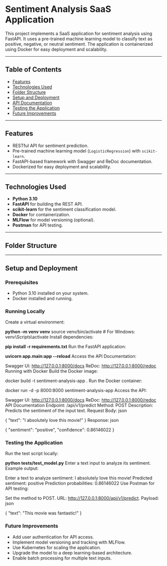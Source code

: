 # Sentiment Analysis SaaS Application

This project implements a SaaS application for sentiment analysis using FastAPI. It uses a pre-trained machine learning model to classify text as positive, negative, or neutral sentiment. The application is containerized using Docker for easy deployment and scalability.

---

## Table of Contents
- [Features](#features)
- [Technologies Used](#technologies-used)
- [Folder Structure](#folder-structure)
- [Setup and Deployment](#setup-and-deployment)
- [API Documentation](#api-documentation)
- [Testing the Application](#testing-the-application)
- [Future Improvements](#future-improvements)

---

## Features
- RESTful API for sentiment prediction.
- Pre-trained machine learning model (`LogisticRegression`) with `scikit-learn`.
- FastAPI-based framework with Swagger and ReDoc documentation.
- Dockerized for easy deployment and scalability.

---

## Technologies Used
- **Python 3.10**
- **FastAPI** for building the REST API.
- **scikit-learn** for the sentiment classification model.
- **Docker** for containerization.
- **MLFlow** for model versioning (optional).
- **Postman** for API testing.

---

## Folder Structure


---

## Setup and Deployment

### Prerequisites
- Python 3.10 installed on your system.
- Docker installed and running.

### Running Locally

Create a virtual environment:

**python -m venv venv**
source venv/bin/activate  # For Windows: venv\Scripts\activate
Install dependencies:
 
**pip install -r requirements.txt**
Run the FastAPI application:

**uvicorn app.main:app --reload**
Access the API Documentation:

Swagger UI: http://127.0.0.1:8000/docs
ReDoc: http://127.0.0.1:8000/redoc
Running with Docker
Build the Docker image:
  
docker build -t sentiment-analysis-app .
Run the Docker container:
  
docker run -d -p 8000:8000 sentiment-analysis-app
Access the API:

Swagger UI: http://127.0.0.1:8000/docs
ReDoc: http://127.0.0.1:8000/redoc
API Documentation
Endpoint: /api/v1/predict
Method: POST
Description: Predicts the sentiment of the input text.
Request Body:
json
  
{
    "text": "I absolutely love this movie!"
}
Response:
json
  
{
    "sentiment": "positive",
    "confidence": 0.86146022
}
### Testing the Application
Run the test script locally:

 
  
**python tests/test_model.py**
Enter a text input to analyze its sentiment.
Example output:
  
  
Enter a text to analyze sentiment: I absolutely love this movie!
Predicted sentiment: positive
Prediction probabilities: 0.86146022
Use Postman for API testing:

Set the method to POST.
URL: http://127.0.0.1:8000/api/v1/predict.
Payload:
json
  
{
    "text": "This movie was fantastic!"
}
### Future Improvements
- Add user authentication for API access.
- Implement model versioning and tracking with MLFlow.
- Use Kubernetes for scaling the application.
- Upgrade the model to a deep learning-based architecture.
- Enable batch processing for multiple text inputs.
